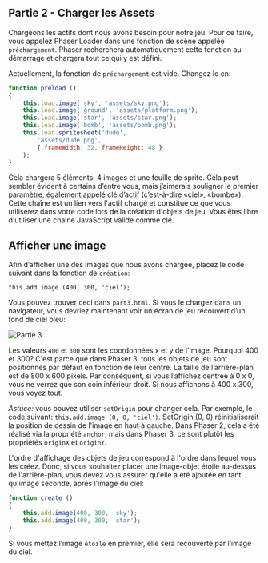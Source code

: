## Partie 2 - Charger les Assets

Chargeons les actifs dont nous avons besoin pour notre jeu. Pour ce faire, vous appelez Phaser Loader dans une fonction de scène appelée `préchargement`. Phaser recherchera automatiquement cette fonction au démarrage et chargera tout ce qui y est défini.

Actuellement, la fonction de `préchargement` est vide. Changez le en:

```JavaScript
function preload ()
{
    this.load.image('sky', 'assets/sky.png');
    this.load.image('ground', 'assets/platform.png');
    this.load.image('star', 'assets/star.png');
    this.load.image('bomb', 'assets/bomb.png');
    this.load.spritesheet('dude',
        'assets/dude.png',
        { frameWidth: 32, frameHeight: 48 }
    );
}
```

Cela chargera 5 éléments: 4 images et une feuille de sprite. Cela peut sembler évident à certains d’entre vous, mais j’aimerais souligner le premier paramètre, également appelé clé d’actif (c’est-à-dire «ciel», «bombe»). Cette chaîne est un lien vers l'actif chargé et constitue ce que vous utiliserez dans votre code lors de la création d'objets de jeu. Vous êtes libre d'utiliser une chaîne JavaScript valide comme clé.

## Afficher une image

Afin d’afficher une des images que nous avons chargée, placez le code suivant dans la fonction de `création`:

`this.add.image (400, 300, 'ciel');`

Vous pouvez trouver ceci dans `part3.html`. Si vous le chargez dans un navigateur, vous devriez maintenant voir un écran de jeu recouvert d’un fond de ciel bleu:

![Partie 3](../../content/images/part3.png)

Les valeurs `400` et `300` sont les coordonnées x et y de l'image. Pourquoi 400 et 300? C'est parce que dans Phaser 3, tous les objets de jeu sont positionnés par défaut en fonction de leur centre. La taille de l’arrière-plan est de 800 x 600 pixels. Par conséquent, si vous l’affichez centrée à 0 x 0, vous ne verrez que son coin inférieur droit. Si nous affichons à 400 x 300, vous voyez tout.

*Astuce:* vous pouvez utiliser `setOrigin` pour changer cela. Par exemple, le code suivant: `this.add.image (0, 0, 'ciel')`. SetOrigin (0, 0) réinitialiserait la position de dessin de l'image en haut à gauche. Dans Phaser 2, cela a été réalisé via la propriété `anchor`, mais dans Phaser 3, ce sont plutôt les propriétés `originX` et `originY`.

L'ordre d'affichage des objets de jeu correspond à l'ordre dans lequel vous les créez. Donc, si vous souhaitez placer une image-objet étoile au-dessus de l'arrière-plan, vous devez vous assurer qu'elle a été ajoutée en tant qu'image seconde, après l'image du ciel:

```JavaScript
function create ()
{
    this.add.image(400, 300, 'sky');
    this.add.image(400, 300, 'star');
}
```

Si vous mettez l’image `étoile` en premier, elle sera recouverte par l’image du ciel.
